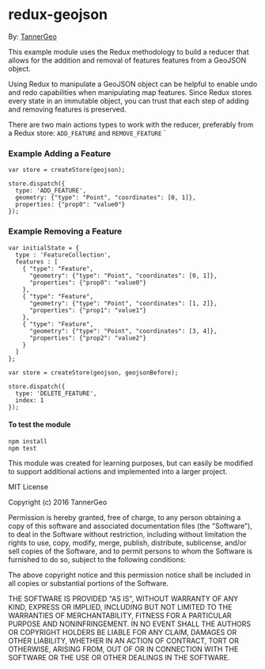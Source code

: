 # redux-geojson

By: [TannerGeo](http://tannergeo.com)

This example module uses the Redux methodology to build a reducer that
allows for the addition and removal of features features from a GeoJSON
object.

Using Redux to manipulate a GeoJSON object can be helpful to enable undo and
redo capabilities when manipulating map features.  Since Redux stores
every state in an immutable object, you can trust that each step of adding
and removing features is preserved.

There are two main actions types to work with the reducer, preferably from a Redux store:
`ADD_FEATURE` and `REMOVE_FEATURE`
`

### Example Adding a Feature

```
var store = createStore(geojson);

store.dispatch({
  type: 'ADD_FEATURE',
  geometry: {"type": "Point", "coordinates": [0, 1]},
  properties: {"prop0": "value0"}
});
```

### Example Removing a Feature

```
var initialState = {
  type : 'FeatureCollection',
  features : [
    { "type": "Feature",
      "geometry": {"type": "Point", "coordinates": [0, 1]},
      "properties": {"prop0": "value0"}
    },
    { "type": "Feature",
      "geometry": {"type": "Point", "coordinates": [1, 2]},
      "properties": {"prop1": "value1"}
    },
    { "type": "Feature",
      "geometry": {"type": "Point", "coordinates": [3, 4]},
      "properties": {"prop2": "value2"}
    }
  ]
};

var store = createStore(geojson, geojsonBefore);

store.dispatch({
  type: 'DELETE_FEATURE',
  index: 1
});
```

#### To test the module
```
npm install
npm test
```

This module was created for learning purposes, but can easily be modified to
support additional actions and implemented into a larger project.

MIT License

Copyright (c) 2016 TannerGeo

Permission is hereby granted, free of charge, to any person obtaining a copy
of this software and associated documentation files (the "Software"), to deal
in the Software without restriction, including without limitation the rights
to use, copy, modify, merge, publish, distribute, sublicense, and/or sell
copies of the Software, and to permit persons to whom the Software is
furnished to do so, subject to the following conditions:

The above copyright notice and this permission notice shall be included in all
copies or substantial portions of the Software.

THE SOFTWARE IS PROVIDED "AS IS", WITHOUT WARRANTY OF ANY KIND, EXPRESS OR
IMPLIED, INCLUDING BUT NOT LIMITED TO THE WARRANTIES OF MERCHANTABILITY,
FITNESS FOR A PARTICULAR PURPOSE AND NONINFRINGEMENT. IN NO EVENT SHALL THE
AUTHORS OR COPYRIGHT HOLDERS BE LIABLE FOR ANY CLAIM, DAMAGES OR OTHER
LIABILITY, WHETHER IN AN ACTION OF CONTRACT, TORT OR OTHERWISE, ARISING FROM,
OUT OF OR IN CONNECTION WITH THE SOFTWARE OR THE USE OR OTHER DEALINGS IN THE
SOFTWARE.
